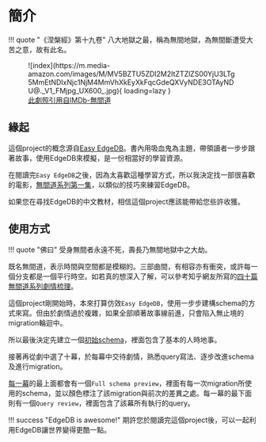 # 簡介
!!! quote "《涅槃經》第十九卷"
    八大地獄之最，稱為無間地獄，為無間斷遭受大苦之意，故有此名。

<figure markdown>
![index](https://m.media-amazon.com/images/M/MV5BZTU5ZDI2M2ItZTZlZS00YjU3LTg5MmEtNDIxNjc1NjM4MmVhXkEyXkFqcGdeQXVyNDE3OTAyNDU@._V1_FMjpg_UX600_.jpg){ loading=lazy }
  <figcaption><a href="https://www.imdb.com/title/tt0338564/mediaindex">此劇照引用自IMDb-無間道</a></figcaption>
</figure>

## 緣起
這個project的概念源自[Easy EdgeDB](https://www.edgedb.com/easy-edgedb)。書內用吸血鬼為主題，帶領讀者一步步跟著故事，使用EdgeDB來模擬，是一份相當好的學習資源。

在閱讀完`Easy EdgeDB`之後，因為太喜歡這種學習方式，所以我決定找一部很喜歡的電影，[無間道系列第一集](https://zh.wikipedia.org/zh-tw/%E7%84%A1%E9%96%93%E9%81%93)，以類似的技巧來練習EdgeDB。

如果您在尋找EdgeDB的中文教材，相信這個project應該能帶給您些許收獲。

## 使用方式
!!! quote "佛曰"
    受身無間者永遠不死，壽長乃無間地獄中之大劫。

既名無間道，表示時間與空間都是模糊的。三部曲間，有相容亦有衝突，或許每一個分支都是一個平行時空。如若真的想深入了解，可以參考知乎網友所寫的[四十篇無間道系列劇情梳理](https://www.zhihu.com/column/c_183275144)。

這個project剛開始時，本來打算仿效`Easy EdgeDB`，使用一步步建構schema的方式來寫。但由於劇情過於複雜，如果全部順著故事線前進，只會陷入無止境的migration輪迴中。

所以最後決定先建立一個[初始schema](initial_schema/person/person.md)，裡面包含了基本的人時地事。

接著再從劇中選了十幕，於每幕中交待劇情，熟悉query寫法、逐步改進schema及進行migration。

[每一幕](scenes/scene01/scene01.md)的最上面都會有一個`Full schema preview`，裡面有每一次migration所使用的schema，並以顏色標注了該migration與前次的差異之處。每一幕的最下面則有一個`Query review`，裡面包含了該幕所有執行的query。

!!! success "EdgeDB is awesome!"
    期許您於閱讀完這個project後，可以一起利用EdgeDB讓世界變得更酷一點。





